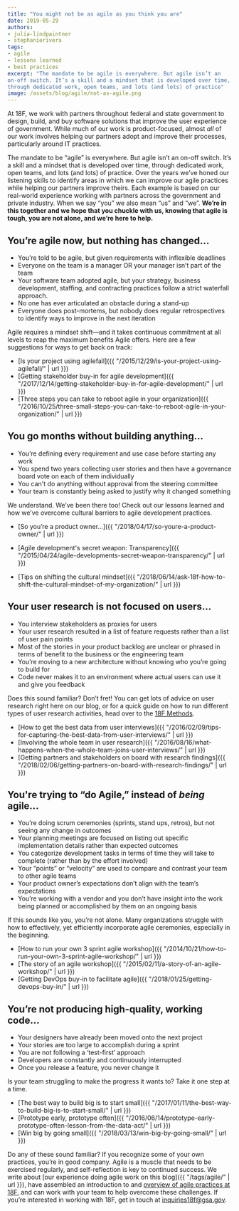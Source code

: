```yaml
---
title: "You might not be as agile as you think you are"
date: 2019-05-29
authors:
- julia-lindpaintner
- stephanierivera
tags:
- agile
- lessons learned
- best practices
excerpt: "The mandate to be agile is everywhere. But agile isn’t an
on-off switch. It’s a skill and a mindset that is developed over time,
through dedicated work, open teams, and lots (and lots) of practice"
image: /assets/blog/agile/not-as-agile.png
---
```


At 18F, we work with partners throughout federal and state government to
design, build, and buy software solutions that improve the user
experience of government. While much of our work is product-focused,
almost *all* of our work involves helping our partners adopt and improve
their processes, particularly around IT practices.

The mandate to be “agile” is everywhere. But agile isn’t an on-off
switch. It’s a skill and a mindset that is developed over time, through
dedicated work, open teams, and lots (and lots) of practice. Over the
years we’ve honed our listening skills to identify areas in which we can
improve our agile practices while helping our partners improve theirs.
Each example is based on our real-world experience working with partners
across the government and private industry. When we say “you” we also
mean “us” and “we”. **We’re in this together and we hope that you
chuckle with us, knowing that agile is tough, you are not alone, and
we’re here to help.**

## You’re agile now, but nothing has changed...

-   You’re told to be agile, but given requirements with inflexible deadlines
-   Everyone on the team is a manager OR your manager isn’t part of the team
-   Your software team adopted agile, but your strategy, business development, staffing, and contracting practices follow a strict waterfall approach.
-   No one has ever articulated an obstacle during a stand-up
-   Everyone does post-mortems, but nobody does regular retrospectives to identify ways to improve in the next iteration

Agile requires a mindset shift—and it takes continuous commitment at all
levels to reap the maximum benefits Agile offers. Here are a few
suggestions for ways to get back on track:

-   [Is your project using agilefall]({{ "/2015/12/29/is-your-project-using-agilefall/" | url }})
-   [Getting stakeholder buy-in for agile development]({{ "/2017/12/14/getting-stakeholder-buy-in-for-agile-development/" | url }})
-   [Three steps you can take to reboot agile in your organization]({{ "/2016/10/25/three-small-steps-you-can-take-to-reboot-agile-in-your-organization/" | url }})

## You go months without building anything...

-   You’re defining every requirement and use case before starting any work
-   You spend two years collecting user stories and then have a governance board vote on each of them individually
-   You can't do anything without approval from the steering committee
-   Your team is constantly being asked to justify why it changed something

We understand. We’ve been there too! Check out our lessons learned and
how we’ve overcome cultural barriers to agile development practices.

-   [So you’re a product owner…]({{ "/2018/04/17/so-youre-a-product-owner/" | url }})
-   [Agile development's secret weapon: Transparency]({{ "/2015/04/24/agile-developments-secret-weapon-transparency/" | url }})

-   [Tips on shifting the cultural mindset]({{ "/2018/06/14/ask-18f-how-to-shift-the-cultural-mindset-of-my-organization/" | url }})

## Your user research is not focused on users...

-   You interview stakeholders as proxies for users
-   Your user research resulted in a list of feature requests rather than a list of user pain points
-   Most of the stories in your product backlog are unclear or phrased in terms of benefit to the business or the engineering team
-   You’re moving to a new architecture without knowing who you’re going to build for
-   Code never makes it to an environment where actual users can use it and give you feedback

Does this sound familiar? Don’t fret! You can get lots of advice on user
research right here on our blog, or for a quick guide on how to run
different types of user research activities, head over to the [18F Methods](https://methods.18f.gov/).

-   [How to get the best data from user interviews]({{ "/2016/02/09/tips-for-capturing-the-best-data-from-user-interviews/" | url }})
-   [Involving the whole team in user research]({{ "/2016/08/16/what-happens-when-the-whole-team-joins-user-interviews/" | url }})
-   [Getting partners and stakeholders on board with research findings]({{ "/2018/02/06/getting-partners-on-board-with-research-findings/" | url }})

## You're trying to “do Agile,” instead of *being* agile...

-   You’re doing scrum ceremonies (sprints, stand ups, retros), but not seeing any change in outcomes
-   Your planning meetings are focused on listing out specific implementation details rather than expected outcomes
-   You categorize development tasks in terms of time they will take to complete (rather than by the effort involved)
-   Your “points” or “velocity” are used to compare and contrast your team to other agile teams
-   Your product owner’s expectations don’t align with the team’s expectations
-   You’re working with a vendor and you don’t have insight into the work being planned or accomplished by them on an ongoing basis

If this sounds like you, you’re not alone. Many organizations struggle
with how to effectively, yet efficiently incorporate agile ceremonies,
especially in the beginning.

-   [How to run your own 3 sprint agile workshop]({{ "/2014/10/21/how-to-run-your-own-3-sprint-agile-workshop/" | url }})
-   [The story of an agile workshop]({{ "/2015/02/11/a-story-of-an-agile-workshop/" | url }})
-   [Getting DevOps buy-in to facilitate agile]({{ "/2018/01/25/getting-devops-buy-in/" | url }})

## You’re not producing high-quality, working code...

-   Your designers have already been moved onto the next project
-   Your stories are too large to accomplish during a sprint
-   You are not following a ‘test-first’ approach
-   Developers are constantly and continuously interrupted
-   Once you release a feature, you never change it

Is your team struggling to make the progress it wants to? Take it one
step at a time.

-   [The best way to build big is to start small]({{ "/2017/01/11/the-best-way-to-build-big-is-to-start-small/" | url }})
-   [Prototype early, prototype often]({{ "/2016/06/14/prototype-early-prototype-often-lesson-from-the-data-act/" | url }})
-   [Win big by going small]({{ "/2018/03/13/win-big-by-going-small/" | url }})

Do any of these sound familiar? If you recognize some of your own
practices, you’re in good company. Agile is a muscle that needs to be
exercised regularly, and self-reflection is key to continued success. We
write about [our experience doing agile work on this blog]({{ "/tags/agile/" | url }}), have assembled an introduction
to and [overview of agile practices at 18F](https://agile.18f.gov/agile-fundamentals/), and can work with your team to help overcome these challenges. If you’re interested in working with 18F, get in touch at
[inquiries18f@gsa.gov](mailto:inquries18f@gsa.gov).
